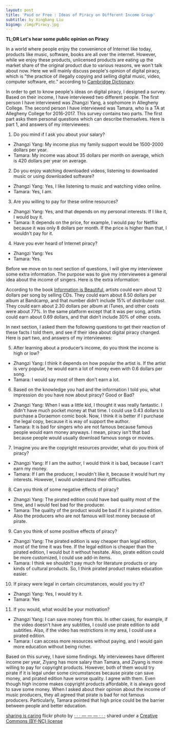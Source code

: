 ```yaml
---
layout: post
title: 'Paid or Free : Ideas of Piracy on Different Income Group'
subtitle: by Xingbang Liu
bigimg: /img/Piracy.jpg
---
```

**TL;DR Let's hear some public opinion on Piracy**

In a world where people enjoy the convenience of Internet like today, products like music, software, books are all over the internet. However, while we enjoy these products, unlicensed products are eating up the market share of the original product due to various reasons, we won't talk about now. Here we will mainly discuss people's opinion of digital piracy, which is "the practice of illegally copying and selling digital music, video, computer software, etc." according to [Cambridge Dictionary](http://dictionary.cambridge.org/us/dictionary/english/digital-piracy).

In order to get to know people's ideas on digital piracy, I designed a survey. Based on their income, I have interviewed two different people. The first person I have interviewed was Zhangzi Yang, a sophomore in Allegheny College. The second person I have interviewed was Tamara, who is a TA at Allegheny College for 2016-2017. This survey contains two parts. The first part asks them personal questions which can describe themselves. Here is part 1, and answers of my interviewees:

1.	Do you mind if I ask you about your salary?
* Zhangzi Yang: My income plus my family support would be 1500-2000 dollars per year.
* Tamara: My income was about 35 dollars per month on average, which is 420 dollars per year on average.
2.	Do you enjoy watching downloaded videos, listening to downloaded music or using downloaded software?
* Zhangzi Yang: Yes, I like listening to music and watching video online.
* Tamara: Yes, I am.
3.  Are you willing to pay for these online resources?
* Zhangzi Yang: Yes, and that depends on my personal interests. If I like it, I would buy it.
* Tamara: It depends on the price, for example, I would pay for Netflix because it was only 8 dollars per month. If the price is higher than that, I wouldn't pay for it.
4.	Have you ever heard of Internet piracy?
* Zhangzi Yang: Yes
* Tamara: Yes.

Before we move on to next section of questions, I will give my interviewee some extra information. The purpose was to give my interviewees a general idea about the income of singers. Here is the extra information:

According to the book [Information is Beautiful](http://www.informationisbeautiful.net/visualizations/how-much-do-music-artists-earn-online-2015-remix/), artists could earn about 12 dollars per song by selling CDs. They could earn about 8.50 dollars per album at Bandcamp, and that number didn’t include 15% of distributer cost. They could earn about 2.30 dollars per album at iTunes, and other coats were about 77%. In the same platform except that it was per song, artists could earn about 0.69 dollars, and that didn’t include 30% of other costs.

In next section, I asked them the following questions to get their reaction of these facts I told them, and see if their idea about digital piracy changed. Here is part two, and answers of my interviewees:

5.	After learning about a producer’s income, do you think the income is high or low?
* Zhangzi Yang: I think it depends on how popular the artist is. If the artist is very popular, he would earn a lot of money even with 0.6 dollars per song.
* Tamara: I would say most of them don't earn a lot.
6.	Based on the knowledge you had and the information I told you, what impression do you have now about piracy? Good or Bad?
* Zhangzi Yang: When I was a little kid, I thought it was really fantastic. I didn't have much pocket money at that time. I could use 0.43 dollars to purchase a Doraemon comic book. Now, I think it is better if I purchase the legal copy, because it is way of support the author.
* Tamara: It is bad for singers who are not famous because famous people would earn money anyways. I mean, piracy isn't that bad because people would usually download famous songs or movies.
7.	Imagine you are the copyright resources provider, what do you think of piracy?
* Zhangzi Yang: If I am the author, I would think it is bad, because I can't earn my money.
* Tamara: If I am the producer, I wouldn't like it, because it would hurt my interests. However, I would understand their difficulties.
8.	Can you think of some negative effects of piracy?
* Zhangzi Yang: The pirated edition could have bad quality most of the time, and I would feel bad for the producer.
* Tamara: The quality of the product would be bad if it is pirated edition. Also the producers who are not famous will lost money because of pirate.
9.	Can you think of some positive effects of piracy?
* Zhangzi Yang: The pirated edition is way cheaper than legal edition, most of the time it was free. If the legal edition is cheaper than the pirated edition, I would but it without hesitate. Also, pirate edition could be more customized, I could use add-in items.
* Tamara: I think we shouldn't pay much for literature products or any kinds of cultural products. So, I think pirated product makes education easier.
10.	If piracy were legal in certain circumstances, would you try it?
* Zhangzi Yang: Yes, I would try it.
* Tamara: Yes
11.	If you would, what would be your motivation?
* Zhangzi Yang: I can save money from this. In other cases, for example, if the video doesn't have any subtitles, I could use pirate edition to add subtitles. Also, if the video has restrictions in my area, I could use a pirated edition.
* Tamara: I can access more resources without paying, and I would gain more education without being richer.

Based on this survey, I have some findings. My interviewees have different income per year, Ziyang has more salary than Tamara, and Ziyang is more willing to pay for copyright products. However, both of them would try pirate if it is legal under some circumstances because pirate can save money, and pirated edition have worse quality. I agree with them. Even though high income makes copyright products affordable, it is always good to save some money. When I asked about their opinion about the income of music producers, they all agreed that pirate is bad for not famous producers. Particularly, Tamara pointed that high price could be the barrier between people and better education.


<a title="sharing is caring" href="https://flickr.com/photos/psit/3709583982">sharing is caring</a> flickr photo by <a href="https://flickr.com/people/psit">· · · — — — · · ·</a> shared under a <a href="https://creativecommons.org/licenses/by-nc/2.0/">Creative Commons (BY-NC) license</a>
